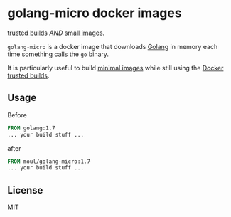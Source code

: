 # golang-micro docker images

[trusted builds](https://blog.docker.com/2013/11/introducing-trusted-builds/) *AND* [small images](https://blog.codeship.com/building-minimal-docker-containers-for-go-applications/).

`golang-micro` is a docker image that downloads [Golang](https://golang.org) in memory each time something calls the `go` binary.

It is particularly useful to build [minimal images](https://blog.codeship.com/building-minimal-docker-containers-for-go-applications/) while still using the [Docker trusted builds](https://blog.docker.com/2013/11/introducing-trusted-builds/).

## Usage

Before

```Dockerfile
FROM golang:1.7
... your build stuff ...
```

after

```Dockerfile
FROM moul/golang-micro:1.7
... your build stuff ...
```

## License

MIT
